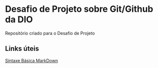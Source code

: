 # Desafio de Projeto sobre Git/Github da DIO
Repositório criado para o Desafio de Projeto 
## Links úteis 
[Sintaxe Básica MarkDown](https://www.markdownguide.org/basic-syntax/)
